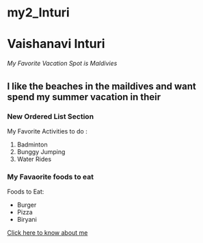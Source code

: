 # my2_Inturi
# Vaishanavi Inturi #
###### My Favorite Vacation Spot is Maldivies ######
I like the **beaches** in the **maildives** and want spend my summer vacation in their
---
### New Ordered List Section ###
My Favorite Activities to do :
1. Badminton
2. Bunggy Jumping
3. Water Rides
### My Favaorite foods to eat ###
Foods to Eat:
* Burger
* Pizza
* Biryani

[Click here to know about me](https://github.com/Vaishnavi130820/my2_Inturi/blob/main/MyStats.md)

